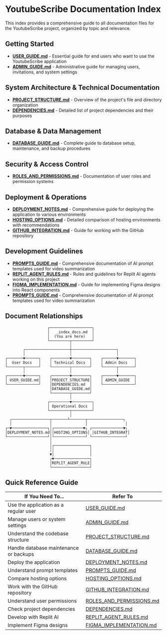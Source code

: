 # YoutubeScribe Documentation Index

This index provides a comprehensive guide to all documentation files for the YoutubeScribe project, organized by topic and relevance.

## Getting Started

- [**USER_GUIDE.md**](./USER_GUIDE.md) - Essential guide for end users who want to use the YoutubeScribe application
- [**ADMIN_GUIDE.md**](./ADMIN_GUIDE.md) - Administrative guide for managing users, invitations, and system settings

## System Architecture & Technical Documentation

- [**PROJECT_STRUCTURE.md**](./PROJECT_STRUCTURE.md) - Overview of the project's file and directory organization
- [**DEPENDENCIES.md**](./DEPENDENCIES.md) - Detailed list of project dependencies and their purposes

## Database & Data Management

- [**DATABASE_GUIDE.md**](./DATABASE_GUIDE.md) - Complete guide to database setup, maintenance, and backup procedures

## Security & Access Control

- [**ROLES_AND_PERMISSIONS.md**](./ROLES_AND_PERMISSIONS.md) - Documentation of user roles and permission systems

## Deployment & Operations

- [**DEPLOYMENT_NOTES.md**](./DEPLOYMENT_NOTES.md) - Comprehensive guide for deploying the application to various environments
- [**HOSTING_OPTIONS.md**](./HOSTING_OPTIONS.md) - Detailed comparison of hosting environments with recommendations
- [**GITHUB_INTEGRATION.md**](./GITHUB_INTEGRATION.md) - Guide for working with the GitHub repository

## Development Guidelines

- [**PROMPTS_GUIDE.md**](./PROMPTS_GUIDE.md) - Comprehensive documentation of AI prompt templates used for video summarization
- [**REPLIT_AGENT_RULES.md**](./REPLIT_AGENT_RULES.md) - Rules and guidelines for Replit AI agents working on this project
- [**FIGMA_IMPLEMENTATION.md**](./FIGMA_IMPLEMENTATION.md) - Guide for implementing Figma designs into React components
- [**PROMPTS_GUIDE.md**](./PROMPTS_GUIDE.md) - Comprehensive documentation of AI prompt templates used for video summarization

## Document Relationships

```
                   ┌───────────────────┐
                   │   _index_docs.md  │
                   │  (You are here)   │
                   └─────────┬─────────┘
                             │
        ┌────────────────────┼────────────────────┐
        │                    │                    │
┌───────▼──────┐    ┌────────▼────────┐    ┌──────▼───────┐
│  User Docs   │    │ Technical Docs  │    │ Admin Docs   │
└───────┬──────┘    └────────┬────────┘    └──────┬───────┘
        │                    │                    │
┌───────▼──────┐    ┌────────▼────────┐    ┌──────▼───────┐
│ USER_GUIDE.md│    │PROJECT_STRUCTURE│    │ ADMIN_GUIDE  │
└──────────────┘    │DEPENDENCIES.md  │    └──────────────┘
                    │DATABASE_GUIDE.md│
                    └────────┬────────┘
                             │
                   ┌─────────▼─────────┐
                   │ Operational Docs  │
                   └─────────┬─────────┘
                             │
  ┌─────────────────┬───────┴───────┬────────────────┐
  │                 │               │                 │
┌─▼────────────────┐│┌─────────────▼┐ ┌──────────────▼┐
│DEPLOYMENT_NOTES.md││HOSTING_OPTIONS│ │GITHUB_INTEGRAT│
└──────────────────┘│└──────────────┘ └───────────────┘
                    │                                  
                    │┌────────────────┐                
                    ││                │                
                    ▼│                │                
                    ┌▼────────────────┐                
                    │REPLIT_AGENT_RULE│                
                    └─────────────────┘                
```

## Quick Reference Guide

| If You Need To... | Refer To |
|-------------------|----------|
| Use the application as a regular user | [USER_GUIDE.md](./USER_GUIDE.md) |
| Manage users or system settings | [ADMIN_GUIDE.md](./ADMIN_GUIDE.md) |
| Understand the codebase structure | [PROJECT_STRUCTURE.md](./PROJECT_STRUCTURE.md) |
| Handle database maintenance or backups | [DATABASE_GUIDE.md](./DATABASE_GUIDE.md) |
| Deploy the application | [DEPLOYMENT_NOTES.md](./DEPLOYMENT_NOTES.md) |
| Understand prompt templates | [PROMPTS_GUIDE.md](./PROMPTS_GUIDE.md) |
| Compare hosting options | [HOSTING_OPTIONS.md](./HOSTING_OPTIONS.md) |
| Work with the GitHub repository | [GITHUB_INTEGRATION.md](./GITHUB_INTEGRATION.md) |
| Understand user permissions | [ROLES_AND_PERMISSIONS.md](./ROLES_AND_PERMISSIONS.md) |
| Check project dependencies | [DEPENDENCIES.md](./DEPENDENCIES.md) |
| Develop with Replit AI | [REPLIT_AGENT_RULES.md](./REPLIT_AGENT_RULES.md) |
| Implement Figma designs | [FIGMA_IMPLEMENTATION.md](./FIGMA_IMPLEMENTATION.md) |
